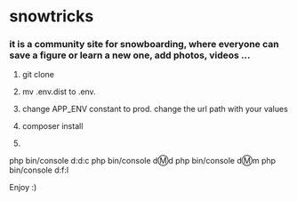 # snowtricks

### it is a community site for snowboarding, where everyone can save a figure or learn a new one, add photos, videos ...

1) git clone
2) mv .env.dist to .env.

3) change APP_ENV constant to prod.
   change the url path with your values

4) composer install

5)
 php bin/console d:d:c
 php bin/console d:m:d
 php bin/console d:m:m
 php bin/console d:f:l
 
 Enjoy :)